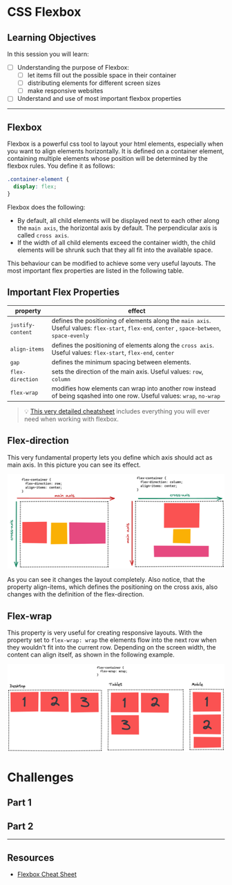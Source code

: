 # CSS Flexbox

## Learning Objectives

In this session you will learn:

- [ ] Understanding the purpose of Flexbox:
  - [ ] let items fill out the possible space in their container
  - [ ] distributing elements for different screen sizes
  - [ ] make responsive websites
- [ ] Understand and use of most important flexbox properties

---

## Flexbox

Flexbox is a powerful css tool to layout your html elements, especially when you want to align elements horizontally. It is defined on a container element, containing multiple elements whose position will be determined by the flexbox rules. You define it as follows:

```css
.container-element {
  display: flex;
}
```

Flexbox does the following:

- By default, all child elements will be displayed next to each other along the `main axis`, the horizontal axis by default. The perpendicular axis is called `cross axis`.
- If the width of all child elements exceed the container width, the child elements will be shrunk such that they all fit into the available space.

This behaviour can be modified to achieve some very useful layouts. The most important flex properties are listed in the following table.

## Important Flex Properties

| property          | effect                                                                                                                                         |
| ----------------- | ---------------------------------------------------------------------------------------------------------------------------------------------- |
| `justify-content` | defines the positioning of elements along the `main axis`. Useful values: `flex-start`, `flex-end`, `center` , `space-between`, `space-evenly` |
| `align-items`     | defines the positioning of elements along the `cross axis`. Useful values: `flex-start`, `flex-end`, `center`                                  |
| `gap`             | defines the minimum spacing between elements.                                                                                                  |
| `flex-direction`  | sets the direction of the main axis. Useful values: `row`, `column`                                                                            |
| `flex-wrap`       | modifies how elements can wrap into another row instead of being sqashed into one row. Useful values: `wrap`, `no-wrap`                        |

> 💡 [This very detailed cheatsheet](https://css-tricks.com/snippets/css/a-guide-to-flexbox/) includes everything you will ever need when working with flexbox.

## Flex-direction

This very fundamental property lets you define which axis should act as main axis. In this picture you can see its effect.

![flex-direction](assets/flex-direction.png)

As you can see it changes the layout completely. Also notice, that the property align-items, which defines the positioning on the cross axis, also changes with the definition of the flex-direction.

## Flex-wrap

This property is very useful for creating responsive layouts. With the property set to `flex-wrap: wrap` the elements flow into the next row when they wouldn't fit into the current row. Depending on the screen width, the content can align itself, as shown in the following example.

![flex-wrap](assets/flex-wrap.png)

# Challenges

## Part 1

## Part 2

---

## Resources

- [Flexbox Cheat Sheet](https://css-tricks.com/snippets/css/a-guide-to-flexbox/)
